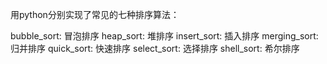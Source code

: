 
用python分别实现了常见的七种排序算法：

bubble_sort: 冒泡排序
heap_sort: 堆排序
insert_sort: 插入排序
merging_sort: 归并排序
quick_sort: 快速排序
select_sort: 选择排序
shell_sort: 希尔排序